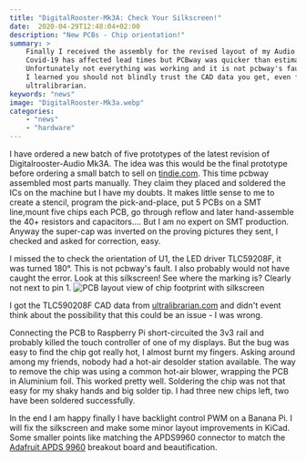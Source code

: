 ```yaml
---
title: "DigitalRooster-Mk3A: Check Your Silkscreen!"
date:  2020-04-29T12:48:04+02:00
description: "New PCBs - Chip orientation!"
summary: >
    Finally I received the assembly for the revised layout of my Audio PCB.
    Covid-19 has affected lead times but PCBway was quicker than estimated.
    Unfortunately not everything was working and it is not pcbway's fault.
    I learned you should not blindly trust the CAD data you get, even from
    ultralibrarian.
keywords: "news"
image: "DigitalRooster-Mk3a.webp"
categories:
    - "news"
    - "hardware"
---
```


I have ordered a new batch of five prototypes of the latest revision of
Digitalrooster-Audio Mk3A. The idea was this would be the final prototype before
ordering a small batch to sell on [tindie.com](https://www.tindie.com/).  This
time pcbway assembled most parts manually. They claim they placed and soldered
the ICs on the machine but I have my doubts. It makes little sense to me to
create a stencil, program the pick-and-place, put 5 PCBs on a SMT line,mount
five chips each PCB, go through reflow and later hand-assemble the 40+ resistors
and capacitors.... But I am no expert on SMT production.  Anyway the super-cap
was inverted on the proving pictures they sent, I checked and asked for
correction, easy.

I missed the to check the orientation of U1, the LED driver TLC59208F, it was
turned 180°. This is not pcbway's fault. I also probably would not have caught
the error. Look at this silkscreen! See where the marking is? Clearly not next
to pin 1.
<img src="/img/news/TLC59208-silkscreen.webp"
	 alt="PCB layout view of chip footprint with silkscreen"
	 title="The confusing footprint" class="image small" />

I got the TLC590208F CAD data from
[ultralibrarian.com](https://app.ultralibrarian.com/details/167ff272-103f-11e9-ab3a-0a3560a4cccc/Texas-Instruments/TLC59208FIRGYR?uid=83804a30ac595c47)
and didn't event think about the possibility that this could be an issue - I was
wrong.

Connecting the PCB to Raspberry Pi short-circuited the 3v3 rail and probably
killed the touch controller of one of my displays. But the bug was easy to find
the chip got really hot, I almost burnt my fingers.  Asking around among my
friends, nobody had a hot-air desolder station available.  The way to remove the
chip was using a common hot-air blower, wrapping the PCB in Aluminium foil. This
worked pretty well.  Soldering the chip was not that easy for my shaky hands and
big solder tip. I had three new chips left, two have been soldered successfully.

In the end I am happy finally I have backlight control PWM on a Banana Pi.  I
will fix the silkscreen and make some minor layout improvements in KiCad. Some
smaller points like matching the APDS9960 connector to match the
[Adafruit APDS 9960](https://learn.adafruit.com/adafruit-apds9960-breakout)
breakout board and beautification.
